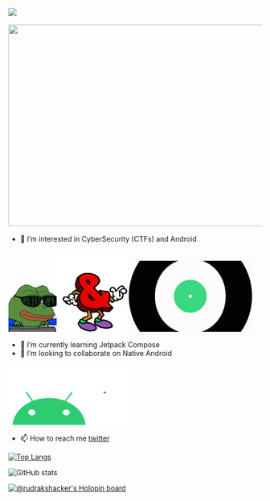 
![](https://komarev.com/ghpvc/?username=Yashsomalkar&color=green)


<img src="assest/header.gif" width="1000" height="400"/>



- 👀 I’m interested in CyberSecurity (CTFs) and Android 

![hacker](assest/hacker-hacker-man.gif)![and](assest/letter-dancing-letter-dance-meme.gif)<img src="assest/android-android-os.gif" width="250"/>

- 🌱 I’m currently learning Jetpack Compose
- 💞️ I’m looking to collaborate on Native Android 

<img src="assest/love-you-android.gif" width="250" height="120"/>

- 📫 How to reach me [twitter](https://twitter.com/yashs78266388)


[![Top Langs](https://github-readme-stats.vercel.app/api/top-langs/?username=Yashsomalkar&theme=chartreuse-dark)](https://github.com/Yashsomalkar/github-readme-stats&theme=chartreuse-dark)





![GitHub stats](https://github-readme-stats.vercel.app/api?username=Yashsomalkar&theme=chartreuse-dark&show_icons=true)



[![@rudrakshacker's Holopin board](https://holopin.me/rudrakshacker)](https://holopin.io/@rudrakshacker)


<!---
Yashsomalkar/Yashsomalkar is a ✨ special ✨ repository because its `README.md` (this file) appears on your GitHub profile.
You can click the Preview link to take a look at your changes.
--->
